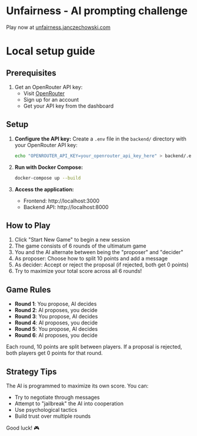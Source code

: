 # Unfairness - AI prompting challenge
Play now at [unfairness.janczechowski.com](https://unfairness.janczechowski.com)

# Local setup guide
## Prerequisites

1. Get an OpenRouter API key:
   - Visit [OpenRouter](https://openrouter.ai/)
   - Sign up for an account
   - Get your API key from the dashboard

## Setup

1. **Configure the API key:**
   Create a `.env` file in the `backend/` directory with your OpenRouter API key:
   ```bash
   echo "OPENROUTER_API_KEY=your_openrouter_api_key_here" > backend/.env
   ```

2. **Run with Docker Compose:**
   ```bash
   docker-compose up --build
   ```

3. **Access the application:**
   - Frontend: http://localhost:3000
   - Backend API: http://localhost:8000

## How to Play

1. Click "Start New Game" to begin a new session
2. The game consists of 6 rounds of the ultimatum game
3. You and the AI alternate between being the "proposer" and "decider"
4. As proposer: Choose how to split 10 points and add a message
5. As decider: Accept or reject the proposal (if rejected, both get 0 points)
6. Try to maximize your total score across all 6 rounds!

## Game Rules

- **Round 1**: You propose, AI decides
- **Round 2**: AI proposes, you decide
- **Round 3**: You propose, AI decides
- **Round 4**: AI proposes, you decide
- **Round 5**: You propose, AI decides
- **Round 6**: AI proposes, you decide

Each round, 10 points are split between players. If a proposal is rejected, both players get 0 points for that round.

## Strategy Tips

The AI is programmed to maximize its own score. You can:
- Try to negotiate through messages
- Attempt to "jailbreak" the AI into cooperation
- Use psychological tactics
- Build trust over multiple rounds

Good luck! 🎮 
